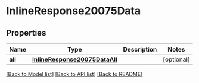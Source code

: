 # InlineResponse20075Data

## Properties
Name | Type | Description | Notes
------------ | ------------- | ------------- | -------------
**all** | [**InlineResponse20075DataAll**](InlineResponse20075DataAll.md) |  | [optional] 

[[Back to Model list]](../README.md#documentation-for-models) [[Back to API list]](../README.md#documentation-for-api-endpoints) [[Back to README]](../README.md)


